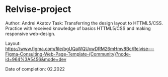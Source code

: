 # Relvise-project

Author: Andrei Akatov
Task: Transferring the design layout to HTTML5/CSS. Practice with received knowledge of basics HTTML5/CSS and making responsive web-design.

Layout: https://www.figma.com/file/bgUQaWQUxwDRM26mHmv8Bc/Relvise---Figma-Consulting-Web-Page-Template-(Community)?node-id=964%3A5456&mode=dev

Date of completion: 02.2022
